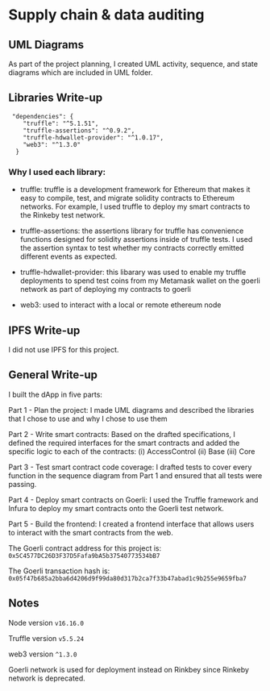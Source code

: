 # Supply chain & data auditing

## UML Diagrams

As part of the project planning, I created UML activity, sequence, and state diagrams which are included in UML folder.

## Libraries Write-up

```
 "dependencies": {
    "truffle": "^5.1.51",
    "truffle-assertions": "^0.9.2",
    "truffle-hdwallet-provider": "^1.0.17",
    "web3": "^1.3.0"
  }
```

### Why I used each library:

- truffle: truffle is a development framework for Ethereum that makes it easy to compile, test, and migrate solidity contracts to Ethereum networks. For example, I used truffle to deploy my smart contracts to the Rinkeby test network.

- truffle-assertions: the assertions library for truffle has convenience functions designed for solidity assertions inside of truffle tests. I used the assertion syntax to test whether my contracts correctly emitted different events as expected.

- truffle-hdwallet-provider: this libarary was used to enable my truffle deployments to spend test coins from my Metamask wallet on the goerli network as part of deploying my contracts to goerli

- web3: used to interact with a local or remote ethereum node

## IPFS Write-up
I did not use IPFS for this project.

## General Write-up

I built the dApp in five parts:

Part 1 - Plan the project: I made UML diagrams and described the libraries that I chose to use and why I chose to use them

Part 2 - Write smart contracts: Based on the drafted specifications, I defined the required interfaces for the smart contracts and added the specific logic to each of the contracts: (i) AccessControl (ii) Base (iii) Core

Part 3 - Test smart contract code coverage: I drafted tests to cover every function in the sequence diagram from Part 1 and ensured that all tests were passing.

Part 4 - Deploy smart contracts on Goerli: I used the Truffle framework and Infura to deploy my smart contracts onto the Goerli test network.

Part 5 - Build the frontend: I created a frontend interface that allows users to interact with the smart contracts from the web.

The Goerli contract address for this project is: `0x5C4577DC26D3F37D5Fafa9bA5b37540773534bB7`

The Goerli transaction hash is: `0x05f47b685a2bba6d4206d9f99da80d317b2ca7f33b47abad1c9b255e9659fba7`

## Notes

Node version `v16.16.0`

Truffle version `v5.5.24`

web3 version `^1.3.0`


Goerli network is used for deployment instead on Rinkbey since Rinkeby network is deprecated.



